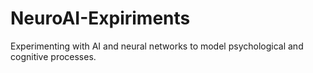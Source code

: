 # NeuroAI-Expiriments
Experimenting with AI and neural networks to model psychological and cognitive processes.
